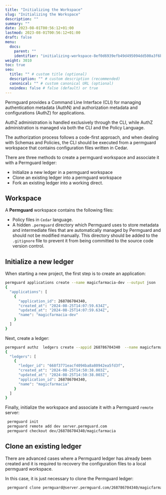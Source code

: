 ```yaml
---
title: "Initializing the Workspace"
slug: "Initializing the Workspace"
description: ""
summary: ""
date: 2023-08-01T00:56:12+01:00
lastmod: 2023-08-01T00:56:12+01:00
draft: false
menu:
  docs:
    parent: ""
    identifier: "initializing-workspace-8ef0d6939efb49d495094dd500a3f6bb"
weight: 3010
toc: true
seo:
  title: "" # custom title (optional)
  description: "" # custom description (recommended)
  canonical: "" # custom canonical URL (optional)
  noindex: false # false (default) or true
---
```


Permguard provides a Command Line Interface (CLI) for managing authentication metadata (AuthN) and authorization metadata and configurations (AuthZ) for applications.

AuthZ administration is handled exclusively through the CLI, while AuthZ administration is managed via both the CLI and the Policy Language.

The authorization process follows a code-first approach, and when dealing with Schemas and Policies, the CLI should be executed from a permguard workspace that contains configuration files written in Cedar.

There are three methods to create a permguard workspace and associate it with a Permguard ledger:

- Initialize a new ledger in a permguard workspace
- Clone an existing ledger into a permguard workspace
- Fork an existing ledger into a working direct.

## Workspace

A **Permguard** workspace contains the following files:

- Policy files in `Cedar` language.
- A hidden `.permguard` directory which Permguard uses to store metadata and intermediate files that are automatically managed by Permguard and should not be modified manually. This directory should be added to the `.gitignore` file to prevent it from being committed to the source code version control.

## Initialize a new ledger

When starting a new project, the first step is to create an application:

```bash
permguard applications create --name magicfarmacia-dev --output json
{
  "applications": [
    {
      "application_id": 268786704340,
      "created_at": "2024-08-25T14:07:59.634Z",
      "updated_at": "2024-08-25T14:07:59.634Z",
      "name": "magicfarmacia-dev"
    }
  ]
}
```

Next, create a ledger:

```bash
permguard authz  ledgers create --appid 268786704340  --name magicfarmacia --output json
{
  "ledgers": [
    {
      "ledger_id": "668f3771eacf4094ba8a80942ea5fd3f",
      "created_at": "2024-08-25T14:50:38.003Z",
      "updated_at": "2024-08-25T14:50:38.003Z",
      "application_id": 268786704340,
      "name": "magicfarmacia"
    }
  ]
}
```

Finally, initialize the workspace and associate it with a Permguard `remote` server:

```bash
 permguard init
 permguard remote add dev server.permguard.com
 permguard checkout dev/268786704340/magicfarmacia
```

## Clone an existing ledger

There are advanced cases where a Permguard ledger has already been created and it is required to recovery the configuration files to a local permguard workspace.

In this case, it is just necessary to clone the Permguard ledger:

```bash
 permguard clone permguard@server.permguard.com/268786704340/magicfarmacia
```
